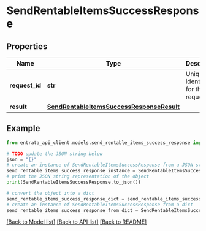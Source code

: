 # SendRentableItemsSuccessResponse


## Properties

Name | Type | Description | Notes
------------ | ------------- | ------------- | -------------
**request_id** | **str** | Unique identifier for the request | 
**result** | [**SendRentableItemsSuccessResponseResult**](SendRentableItemsSuccessResponseResult.md) |  | 

## Example

```python
from entrata_api_client.models.send_rentable_items_success_response import SendRentableItemsSuccessResponse

# TODO update the JSON string below
json = "{}"
# create an instance of SendRentableItemsSuccessResponse from a JSON string
send_rentable_items_success_response_instance = SendRentableItemsSuccessResponse.from_json(json)
# print the JSON string representation of the object
print(SendRentableItemsSuccessResponse.to_json())

# convert the object into a dict
send_rentable_items_success_response_dict = send_rentable_items_success_response_instance.to_dict()
# create an instance of SendRentableItemsSuccessResponse from a dict
send_rentable_items_success_response_from_dict = SendRentableItemsSuccessResponse.from_dict(send_rentable_items_success_response_dict)
```
[[Back to Model list]](../README.md#documentation-for-models) [[Back to API list]](../README.md#documentation-for-api-endpoints) [[Back to README]](../README.md)


